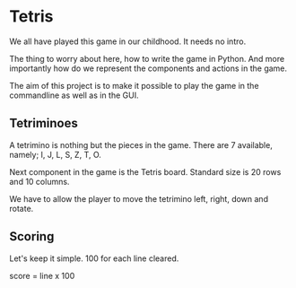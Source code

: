 # Tetris

We all have played this game in our childhood. It needs no intro.

The thing to worry about here, how to write the game in Python. And more importantly
how do we represent the components and actions in the game.

The aim of this project is to make it possible to play the game in the commandline as well
as in the GUI.

## Tetriminoes

A tetrimino is nothing but the pieces in the game. There are 7 available, namely;
I, J, L, S, Z, T, O.

Next component in the game is the Tetris board. Standard size is 20 rows and 10 columns.

We have to allow the player to move the tetrimino left, right, down and rotate.

## Scoring

Let's keep it simple. 100 for each line cleared.

score = line x 100


